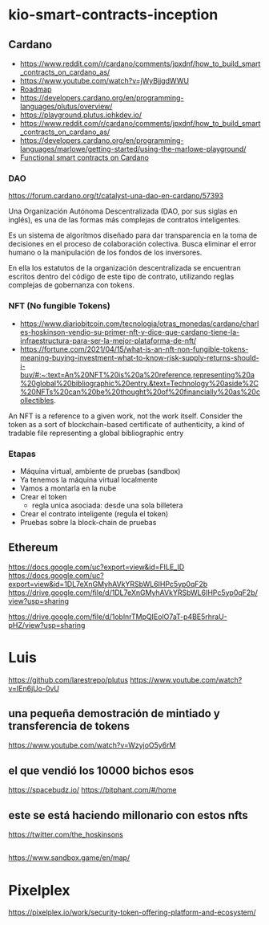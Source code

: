 # kio-smart-contracts-inception

## Cardano
- https://www.reddit.com/r/cardano/comments/jpxdnf/how_to_build_smart_contracts_on_cardano_as/
- https://www.youtube.com/watch?v=jWyBjjgdWWU
- [Roadmap](https://roadmap.cardano.org/en/goguen/)
- https://developers.cardano.org/en/programming-languages/plutus/overview/
- https://playground.plutus.iohkdev.io/
- https://www.reddit.com/r/cardano/comments/jpxdnf/how_to_build_smart_contracts_on_cardano_as/
- https://developers.cardano.org/en/programming-languages/marlowe/getting-started/using-the-marlowe-playground/
- [Functional smart contracts on Cardano](https://www.youtube.com/watch?v=MpWeg6Fg0t8)

### DAO

https://forum.cardano.org/t/catalyst-una-dao-en-cardano/57393

Una Organización Autónoma Descentralizada (DAO, por sus siglas en inglés), es una de las formas más complejas de contratos inteligentes.

Es un sistema de algoritmos diseñado para dar transparencia en la toma de decisiones en el proceso de colaboración colectiva. Busca eliminar el error humano o la manipulación de los fondos de los inversores.

En ella los estatutos de la organización descentralizada se encuentran escritos dentro del código de este tipo de contrato, utilizando reglas complejas de gobernanza con tokens.

### NFT (No fungible Tokens)
- https://www.diariobitcoin.com/tecnologia/otras_monedas/cardano/charles-hoskinson-vendio-su-primer-nft-y-dice-que-cardano-tiene-la-infraestructura-para-ser-la-mejor-plataforma-de-nft/
- https://fortune.com/2021/04/15/what-is-an-nft-non-fungible-tokens-meaning-buying-investment-what-to-know-risk-supply-returns-should-i-buy/#:~:text=An%20NFT%20is%20a%20reference,representing%20a%20global%20bibliographic%20entry.&text=Technology%20aside%2C%20NFTs%20can%20be%20thought%20of%20financially%20as%20collectibles.

An NFT is a reference to a given work, not the work itself. Consider the token as a sort of blockchain-based certificate of authenticity, a kind of tradable file representing a global bibliographic entry

### Etapas
- Máquina virtual, ambiente de pruebas (sandbox)
- Ya tenemos la máquina virtual localmente
- Vamos a montarla en la nube
- Crear el token 
  - regla unica asociada: desde una sola billetera
- Crear el contrato inteligente (regula el token)
- Pruebas sobre la block-chain de pruebas

## Ethereum

https://docs.google.com/uc?export=view&id=FILE_ID
https://docs.google.com/uc?export=view&id=1DL7eXnGMyhAVkYRSbWL6IHPc5yp0qF2b
https://drive.google.com/file/d/1DL7eXnGMyhAVkYRSbWL6IHPc5yp0qF2b/view?usp=sharing


https://drive.google.com/file/d/1oblnrTMpQIEolO7aT-p4BE5rhraU-pHZ/view?usp=sharing

# Luis
 https://github.com/larestrepo/plutus
 https://www.youtube.com/watch?v=IEn6jUo-0vU
 
## una pequeña demostración de mintiado y transferencia de tokens
 https://www.youtube.com/watch?v=WzyjoO5y6rM
 
## el que vendió los 10000 bichos esos
 https://spacebudz.io/
 https://bitphant.com/#/home

## este se está haciendo millonario con estos nfts
 https://twitter.com/the_hoskinsons

##
 https://www.sandbox.game/en/map/

# Pixelplex
https://pixelplex.io/work/security-token-offering-platform-and-ecosystem/